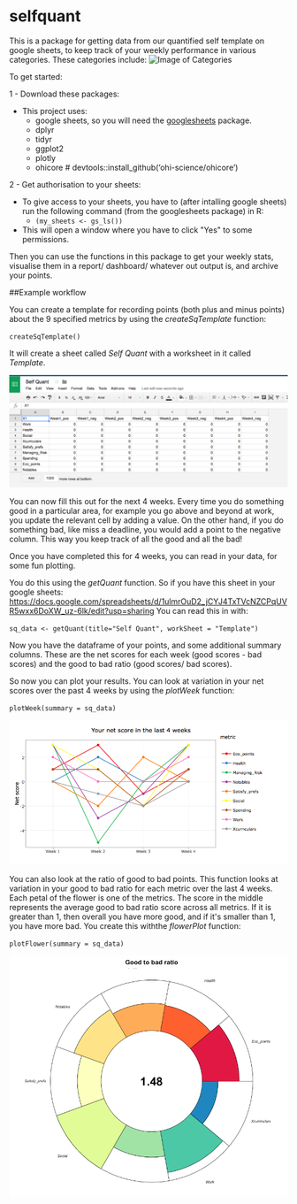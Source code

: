 # selfquant

This is a package for getting data from our quantified self template on google sheets, to keep track of your weekly performance in various categories. 
These categories include: 
![Image of Categories](blob:https://wordpress.com/8140ade2-adaf-4b83-90cf-049414db7c02)

To get started: 

1 - Download these packages:
- This project uses:
    - google sheets, so you will need the [googlesheets](https://github.com/jennybc/googlesheets) package. 
    - dplyr
    - tidyr
    - ggplot2
    - plotly
    - ohicore # devtools::install_github(‘ohi-science/ohicore’)
    

2 - Get authorisation to your sheets:
- To give access to your sheets, you have to (after intalling google sheets) run the following command (from the googlesheets package) in R: 
    - `(my_sheets <- gs_ls())`
- This will open a window where you have to click "Yes" to some permissions. 

Then you can use the functions in this package to get your weekly stats, visualise them in a report/ dashboard/ whatever out output is, and archive your points. 

##Example workflow

You can create a template for recording points (both plus and minus points) about the 9 specified metrics by using the *createSqTemplate* function: 

`createSqTemplate()`

It will create a sheet called *Self Quant* with a worksheet in it called *Template*. 

![Image of Template](https://github.com/maczokni/selfquant/blob/master/imgOfTempSq.png)

You can now fill this out for the next 4 weeks. Every time you do something good in a particular area, for example you go above and beyond at work, you update the relevant cell by adding a value. On the other hand, if you do something bad, like miss a deadline, you would add a point to the negative column. This way you keep track of all the good and all the bad!

Once you have completed this for 4 weeks, you can read in your data, for some fun plotting. 

You do this using the *getQuant* function. So if you have this sheet in your google sheets:
https://docs.google.com/spreadsheets/d/1ulmrOuD2_jCYJ4TxTVcNZCPqUVR5wxx6DoXW_uz-6lk/edit?usp=sharing
You can read this in with:

`sq_data <- getQuant(title="Self Quant", workSheet = "Template")`

Now you have the dataframe of your points, and some additional summary columns. These are the net scores for each week (good scores - bad scores) and the good to bad ratio (good scores/ bad scores). 

So now you can plot your results. You can look at variation in your net scores over the past 4 weeks by using the *plotWeek* function:

`plotWeek(summary = sq_data)`

![Image of plotWeek](https://github.com/maczokni/selfquant/blob/master/plotWeek.png)

You can also look at the ratio of good to bad points. This function looks at variation in your good to bad ratio for each metric over the last 4 weeks. Each petal of the flower is one of the metrics. The score in the middle represents the average good to bad ratio score across all metrics. If it is greater than 1, then overall you have more good, and if it's smaller than 1, you have more bad. You create this withthe *flowerPlot* function:

`plotFlower(summary = sq_data)`

![Image of flowerPlot](https://github.com/maczokni/selfquant/blob/master/flowerPlot.png)

